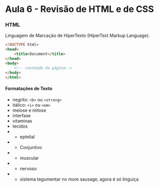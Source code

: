 # Aula 6 - Revisão de HTML e de CSS
### HTML
Linguagem de Marcação de HiperTexto (HiperText Markup Language). 

```html
<!DOCTYPE html>
<head>
    <title>Document</title>
</head>
<body>
    <!-- conteúdo da página-->
</body>
</html>
```

#### Formatações de Texto

- negrito: `<b>` ou `<strong>`
- itálico: `<i>` ou `<em>`
- meiose e mitose
- interfase
- vitaminas
- tecidos 
- + eptelial
- + Conjuntivo
- + muscular
- + nervoso
- + sistema tegumentar
no more sausage, agora é só linguiça
